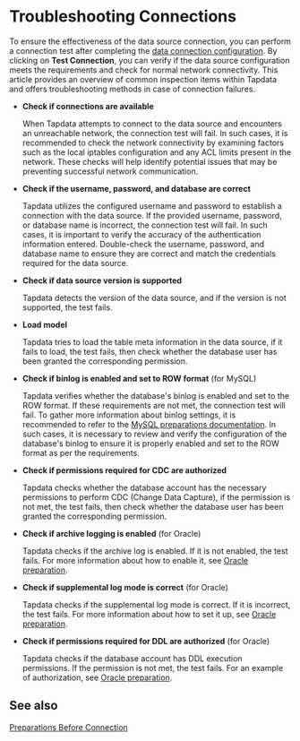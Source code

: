 # Troubleshooting Connections

To ensure the effectiveness of the data source connection, you can perform a connection test after completing the [data connection configuration](../prerequisites/README.md). By clicking on **Test Connection**, you can verify if the data source configuration meets the requirements and check for normal network connectivity. This article provides an overview of common inspection items within Tapdata and offers troubleshooting methods in case of connection failures.

- **Check if connections are available**

   When Tapdata attempts to connect to the data source and encounters an unreachable network, the connection test will fail. In such cases, it is recommended to check the network connectivity by examining factors such as the local iptables configuration and any ACL limits present in the network. These checks will help identify potential issues that may be preventing successful network communication.

- **Check if the username, password, and database are correct**

   Tapdata utilizes the configured username and password to establish a connection with the data source. If the provided username, password, or database name is incorrect, the connection test will fail. In such cases, it is important to verify the accuracy of the authentication information entered. Double-check the username, password, and database name to ensure they are correct and match the credentials required for the data source.

- **Check if data source version is supported**

   Tapdata detects the version of the data source, and if the version is not supported, the test fails.

- **Load model**

   Tapdata tries to load the table meta information in the data source, if it fails to load, the test fails, then check whether the database user has been granted the corresponding permission.

- **Check if binlog is enabled and set to ROW format** (for MySQL)

   Tapdata verifies whether the database's binlog is enabled and set to the ROW format. If these requirements are not met, the connection test will fail. To gather more information about binlog settings, it is recommended to refer to the [MySQL preparations documentation](../prerequisites/on-prem-databases/mysql.md). In such cases, it is necessary to review and verify the configuration of the database's binlog to ensure it is properly enabled and set to the ROW format as per the requirements.

- **Check if permissions required for CDC are authorized**

   Tapdata checks whether the database account has the necessary permissions to perform CDC (Change Data Capture), if the permission is not met, the test fails, then check whether the database user has been granted the corresponding permission.

- **Check if archive logging is enabled** (for Oracle)

   Tapdata checks if the archive log is enabled. If it is not enabled, the test fails. For more information about how to enable it, see [Oracle preparation](../prerequisites/on-prem-databases/oracle.md).

- **Check if supplemental log mode is correct** (for Oracle)

   Tapdata checks if the supplemental log mode is correct. If it is incorrect, the test fails. For more information about how to set it up, see [Oracle preparation](../prerequisites/on-prem-databases/oracle.md).

- **Check if permissions required for DDL are authorized** (for Oracle)

   Tapdata checks if the database account has DDL execution permissions. If the permission is not met, the test fails. For an example of authorization, see [Oracle preparation](../prerequisites/on-prem-databases/oracle.md).



## See also

[Preparations Before Connection](../prerequisites/README.md)